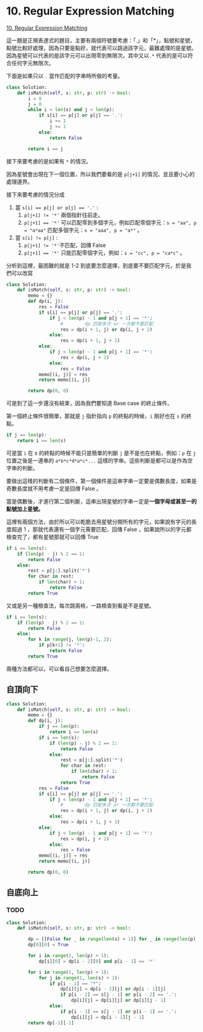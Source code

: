 # 10. Regular Expression Matching

[10. Regular Expression Matching](https://leetcode.com/problems/regular-expression-matching/)

這一題是正規表達式的題目，主要有兩個符號要考慮：「.」和「\*」，點號和星號，點號比較好處理，因為只要是點好，就代表可以跳過該字元，最難處理的是星號。因為星號可以代表的是該字元可以出現零到無限次。其中又以`.*` 代表的是可以符合任何字元無限次。

下面是如果只以 `.` 當作匹配的字串時所做的考量。

```python
class Solution:
    def isMatch(self, s: str, p: str) -> bool:
        i = 0
        j = 0
        while i < len(s) and j < len(p):
            if s[i] == p[j] or p[j] == '.':
                i += 1
                j += 1
            else:
                return False

        return i == j
```

接下來要考慮的是如果有 `*` 的情況。

因為星號會出現在下一個位置，所以我們要看的是 `p[j+1]` 的情況。並且要小心的處理邊界。

接下來要考慮的情況分成

1. 當 `s[i] == p[j] or p[j] == '.'` :
   1. `p[j+1] != '*'` 兩個指針往前走。
   2. `p[j+1] == '*'` 可以匹配零到多個字元，例如匹配零個字元：`s = "aa", p = "a*aa"`  匹配多個字元：`s = "aaa", p = "a*"` 。
2. 當 `s[i] != p[j]` :
   1. `p[j+1] != '*'`不匹配，回傳 False
   2. `p[j+1] == '*'` 只能匹配零個字元，例如：`s = "cc", p = "ca*c"` 。

分析到這裡，最困難的就是 1-2 到底要怎麼選擇，到底要不要匹配字元，於是我們可以改寫

```python
class Solution:
    def isMatch(self, s: str, p: str) -> bool:
        memo = {}
        def dp(i, j):
            res = False
            if s[i] == p[j] or p[j] == '.':
                if j < len(p) - 1 and p[j + 1] == '*':
                    #        dp 匹配多次 or 一次都不要匹配
                    res = dp(i + 1, j) or dp(i, j + 2)
                else:
                    res = dp(i + 1, j + 1)
            else:
                if j < len(p) - 1 and p[j + 1] == '*':
                    res = dp(i, j + 2)
                else:
                    res = False
            memo[(i, j)] = res
            return memo[(i, j)]

        return dp(0, 0)
```

可是到了這一步還沒有結束，因為我們要知道 Base case 的終止條件。

第一個終止條件很簡單，那就是 `j` 指針指向 `p` 的終點的時候，`i` 剛好也在 `s` 的終點。

```python
if j == len(p):
    return i == len(s)
```

可是當 `i` 在 s 的終點的時候不能只是簡單的判斷 `j` 是不是也在終點，例如：`p` 在 `j` 位置之後是一連串的 `a*b*c*d*a*c*...` 這樣的字串。這些判斷是都可以是作為空字串的判斷。

要做出這樣的判斷有二個條件，第一個條件是這串字串一定要是偶數長度，如果是奇數長度就不用考慮一定是回傳 False 。

當是偶數後，才進行第二個判斷，這串出現星號的字串一定是**一個字母或甚至一的點號加上星號。**

這裡有兩個方法，由於所以可以乾脆去用星號分開所有的字元，如果說有字元的長度超過 1 ，那就代表還有一個字元需要匹配，回傳 False ，如果說所以的字元都檢查完了，都有星號那就可以回傳 True

```python
if i == len(s):
    if (len(p) - j) % 2 == 1:
        return False
    else:
        rest = p[j:].split('*')
        for char in rest:
            if len(char) > 1:
                return False
        return True
```

又或是另一種檢查法，每次跳兩格，一路檢查到看是不是星號。

```python
if i == len(s):
    if (len(p) - j) % 2 == 1:
        return False
    else:           
        for k in range(j, len(p)-1, 2):
            if p[k+1] != '*':
                return False
        return True
```

兩種方法都可以，可以看自己想要怎麼選擇。

## 自頂向下

```python
class Solution:
    def isMatch(self, s: str, p: str) -> bool:
        memo = {}
        def dp(i, j):
            if j == len(p):
                return i == len(s)
            if i == len(s):
                if (len(p) - j) % 2 == 1:
                    return False
                else:
                    rest = p[j:].split('*')
                    for char in rest:
                        if len(char) > 1:
                            return False
                    return True
            res = False
            if s[i] == p[j] or p[j] == '.':
                if j < len(p) - 1 and p[j + 1] == '*':
                    #        dp 匹配多次 or 一次都不要匹配
                    res = dp(i + 1, j) or dp(i, j + 2)
                else:
                    res = dp(i + 1, j + 1)
            else:
                if j < len(p) - 1 and p[j + 1] == '*':
                    res = dp(i, j + 2)
                else:
                    res = False
            memo[(i, j)] = res
            return memo[(i, j)]

        return dp(0, 0)
```

## 自底向上

### TODO

```python
class Solution:
    def isMatch(self, s: str, p: str) -> bool:

        dp = [[False for _ in range(len(s) + 1)] for _ in range(len(p) + 1)]
        dp[0][0] = True

        for i in range(2, len(p) + 1):
            dp[i][0] = dp[i - 2][0] and p[i - 1] == '*'

        for i in range(1, len(p) + 1):
            for j in range(1, len(s) + 1):
                if p[i - 1] == "*":
                    dp[i][j] = dp[i - 2][j] or dp[i - 1][j]
                    if p[i - 2] == s[j - 1] or p[i - 2] == '.':
                        dp[i][j] = dp[i][j] or dp[i][j - 1]
                else:
                    if p[i - 1] == s[j - 1] or p[i - 1] == '.':
                        dp[i][j] = dp[i - 1][j - 1]
        return dp[-1][-1]
```

